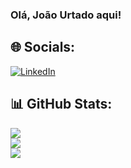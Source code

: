 ### Olá, João Urtado aqui!

## 🌐 Socials:
[![LinkedIn](https://img.shields.io/badge/LinkedIn-%230077B5.svg?logo=linkedin&logoColor=white)](https://www.linkedin.com/in/joão-vitor-mas-urtado-93b768156/) 

## 📊 GitHub Stats:
![](https://github-readme-stats.vercel.app/api?username=joaovitorurtado&theme=calm_pink&hide_border=false&hide_title=true&show_icons=true)<br/>
![](https://github-readme-streak-stats.herokuapp.com/?user=joaovitorurtado&theme=calm_pink&hide_border=false)<br/>
![](https://github-readme-stats.vercel.app/api/top-langs/?username=joaovitorurtado&theme=calm_pink&hide_border=false&include_all_commits=false&count_private=false&layout=compact)
